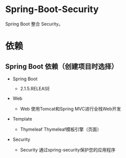 # Spring-Boot-Security
Spring Boot 整合 Security。

# 依赖

## Spring Boot 依赖（创建项目时选择）

- Spring Boot
    - 2.1.5.RELEASE
    
- Web
    - Web                       使用Tomcat和Spring MVC进行全栈Web开发
    
- Template
	- Thymeleaf                 Thymeleaf模板引擎（页面）
    
    
- Security
    - Security                  通过spring-security保护您的应用程序